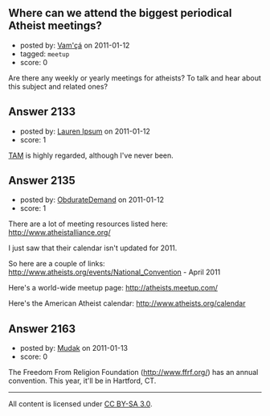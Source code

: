 ## Where can we attend the biggest periodical Atheist meetings?

- posted by: [Vam'çá](https://stackexchange.com/users/-1/384-vam) on 2011-01-12
- tagged: `meetup`
- score: 0

Are there any weekly or yearly meetings for atheists? To talk and hear about this subject and related ones?


## Answer 2133

- posted by: [Lauren Ipsum](https://stackexchange.com/users/-1/71-lauren-ipsum) on 2011-01-12
- score: 1

<a href="http://www.randi.org/site/index.php/component/content/article/37-static/246-amazng-meeting.html">TAM</a> is highly regarded, although I've never been. 


## Answer 2135

- posted by: [ObdurateDemand](https://stackexchange.com/users/-1/524-obduratedemand) on 2011-01-12
- score: 1

There are a lot of meeting resources listed here:
http://www.atheistalliance.org/

I just saw that their calendar isn't updated for 2011.

So here are a couple of links:
http://www.atheists.org/events/National_Convention - April 2011

Here's a world-wide meetup page:
http://atheists.meetup.com/

Here's the American Atheist calendar:
http://www.atheists.org/calendar



## Answer 2163

- posted by: [Mudak](https://stackexchange.com/users/-1/205-mudak) on 2011-01-13
- score: 0

The Freedom From Religion Foundation (http://www.ffrf.org/) has an annual convention.  This year, it'll be in Hartford, CT.



---

All content is licensed under [CC BY-SA 3.0](https://creativecommons.org/licenses/by-sa/3.0/).
